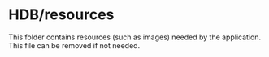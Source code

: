 # HDB/resources

This folder contains resources (such as images) needed by the application. This file can
be removed if not needed.

